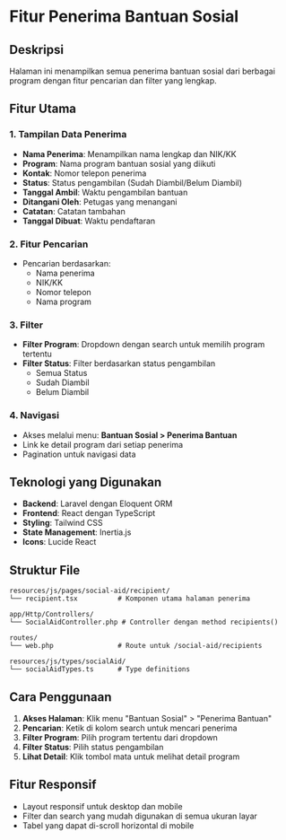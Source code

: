 # Fitur Penerima Bantuan Sosial

## Deskripsi

Halaman ini menampilkan semua penerima bantuan sosial dari berbagai program dengan fitur pencarian dan filter yang lengkap.

## Fitur Utama

### 1. Tampilan Data Penerima

- **Nama Penerima**: Menampilkan nama lengkap dan NIK/KK
- **Program**: Nama program bantuan sosial yang diikuti
- **Kontak**: Nomor telepon penerima
- **Status**: Status pengambilan (Sudah Diambil/Belum Diambil)
- **Tanggal Ambil**: Waktu pengambilan bantuan
- **Ditangani Oleh**: Petugas yang menangani
- **Catatan**: Catatan tambahan
- **Tanggal Dibuat**: Waktu pendaftaran

### 2. Fitur Pencarian

- Pencarian berdasarkan:
    - Nama penerima
    - NIK/KK
    - Nomor telepon
    - Nama program

### 3. Filter

- **Filter Program**: Dropdown dengan search untuk memilih program tertentu
- **Filter Status**: Filter berdasarkan status pengambilan
    - Semua Status
    - Sudah Diambil
    - Belum Diambil

### 4. Navigasi

- Akses melalui menu: **Bantuan Sosial > Penerima Bantuan**
- Link ke detail program dari setiap penerima
- Pagination untuk navigasi data

## Teknologi yang Digunakan

- **Backend**: Laravel dengan Eloquent ORM
- **Frontend**: React dengan TypeScript
- **Styling**: Tailwind CSS
- **State Management**: Inertia.js
- **Icons**: Lucide React

## Struktur File

```
resources/js/pages/social-aid/recipient/
└── recipient.tsx          # Komponen utama halaman penerima

app/Http/Controllers/
└── SocialAidController.php # Controller dengan method recipients()

routes/
└── web.php                # Route untuk /social-aid/recipients

resources/js/types/socialAid/
└── socialAidTypes.ts      # Type definitions
```

## Cara Penggunaan

1. **Akses Halaman**: Klik menu "Bantuan Sosial" > "Penerima Bantuan"
2. **Pencarian**: Ketik di kolom search untuk mencari penerima
3. **Filter Program**: Pilih program tertentu dari dropdown
4. **Filter Status**: Pilih status pengambilan
5. **Lihat Detail**: Klik tombol mata untuk melihat detail program

## Fitur Responsif

- Layout responsif untuk desktop dan mobile
- Filter dan search yang mudah digunakan di semua ukuran layar
- Tabel yang dapat di-scroll horizontal di mobile
